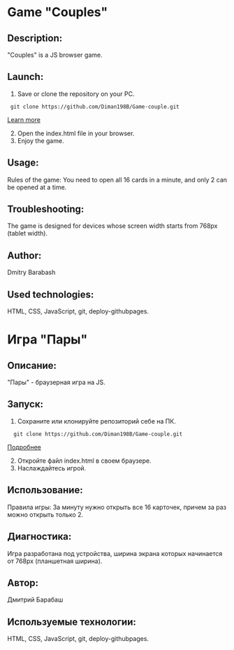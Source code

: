 # Game "Couples"

## Description:
"Couples" is a JS browser game.

## Launch:
1. Save or clone the repository on your PC. 
```
 git clone https://github.com/Diman198B/Game-couple.git 
```
[Learn more](https://git-scm.com/book/ru/v2/Приложение-C%3A-Команды-Git-Клонирование-и-создание-репозиториев)

2. Open the index.html file in your browser.
3. Enjoy the game.

## Usage:
Rules of the game: You need to open all 16 cards in a minute, and only 2 can be opened at a time.

## Troubleshooting:
The game is designed for devices whose screen width starts from 768px (tablet width).

## Author:
Dmitry Barabash
 
## Used technologies:
HTML, CSS, JavaScript, git, deploy-githubpages.  





# Игра "Пары"

## Описание:
"Пары" - браузерная игра на JS.  

## Запуск: 
1. Сохраните или клонируйте репозиторий себе на ПК.  
```
  git clone https://github.com/Diman198B/Game-couple.git 
```
[Подробнее](https://git-scm.com/book/ru/v2/Приложение-C%3A-Команды-Git-Клонирование-и-создание-репозиториев)

2. Откройте файл index.html в своем браузере.
3. Наслаждайтесь игрой.

## Использование:
Правила игры: За минуту нужно открыть все 16 карточек, причем за раз можно открыть только 2. 

## Диагностика:
Игра разработана под устройства, ширина экрана которых начинается от 768px (планшетная ширина).

## Автор:
Дмитрий Барабаш
 
## Используемые технологии:
HTML, CSS, JavaScript, git, deploy-githubpages.  
